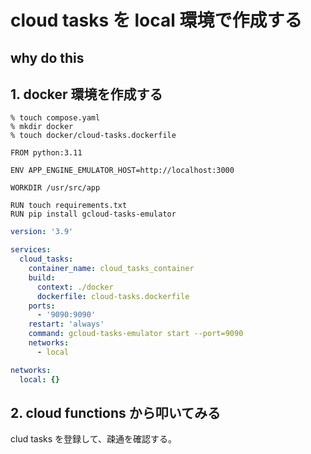 # cloud tasks を local 環境で作成する

## why do this

## 1. docker 環境を作成する

```terminal
% touch compose.yaml
% mkdir docker
% touch docker/cloud-tasks.dockerfile
```

```docker/cloud-tasks.dockerfile
FROM python:3.11

ENV APP_ENGINE_EMULATOR_HOST=http://localhost:3000

WORKDIR /usr/src/app

RUN touch requirements.txt
RUN pip install gcloud-tasks-emulator
```

```compose.yaml
version: '3.9'

services:
  cloud_tasks:
    container_name: cloud_tasks_container
    build:
      context: ./docker
      dockerfile: cloud-tasks.dockerfile
    ports:
      - '9090:9090'
    restart: 'always'
    command: gcloud-tasks-emulator start --port=9090
    networks:
      - local

networks:
  local: {}

```

## 2. cloud functions から叩いてみる

clud tasks を登録して、疎通を確認する。
